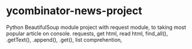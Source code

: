 # ycombinator-news-project
Python BeautifulSoup module project with request module, to taking most popular article on console. requests, get html, read html, find_all(), .getText(), .append(), .get(), list comprehention,
